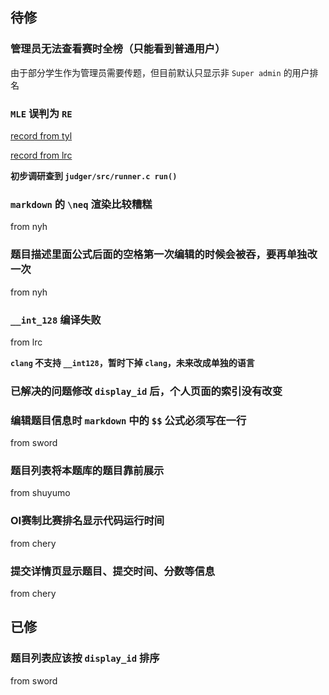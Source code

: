 ## 待修
### 管理员无法查看赛时全榜（只能看到普通用户）

由于部分学生作为管理员需要传题，但目前默认只显示非 `Super admin` 的用户排名

### `MLE` 误判为 `RE`
[record from tyl](http://oj.cqyz.cn/status/c3949c0411d234b6714f18e5b77280c2)

[record from lrc](http://oj.cqyz.cn/status/f6c70c61b7f5ebb4dac747b3e3832d94)

**初步调研查到 `judger/src/runner.c run()`**

### `markdown` 的 `\neq` 渲染比较糟糕
from nyh

### 题目描述里面公式后面的空格第一次编辑的时候会被吞，要再单独改一次
from nyh

### `__int_128` 编译失败
from lrc

**`clang` 不支持 `__int128`，暂时下掉 `clang`，未来改成单独的语言**

### 已解决的问题修改 `display_id` 后，个人页面的索引没有改变

### 编辑题目信息时 `markdown` 中的 `$$` 公式必须写在一行
from sword

### 题目列表将本题库的题目靠前展示
from shuyumo

### OI赛制比赛排名显示代码运行时间
from chery

### 提交详情页显示题目、提交时间、分数等信息
from chery

## 已修

### 题目列表应该按 `display_id` 排序
from sword
